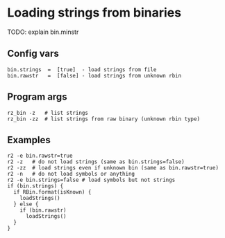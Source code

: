 Loading strings from binaries
=============================

TODO: explain bin.minstr

Config vars
-----------
```
bin.strings  =  [true]  - load strings from file
bin.rawstr   =  [false] - load strings from unknown rbin
```

Program args
------------
```
rz_bin -z   # list strings
rz_bin -zz  # list strings from raw binary (unknown rbin type)
```

Examples
--------
```
r2 -e bin.rawstr=true
r2 -z   # do not load strings (same as bin.strings=false)
r2 -zz  # load strings even if unknown bin (same as bin.rawstr=true)
r2 -n   # do not load symbols or anything
r2 -e bin.strings=false # load symbols but not strings
if (bin.strings) {
  if RBin.format(isKnown) {
    loadStrings()
  } else {
    if (bin.rawstr)
      loadStrings()
  }
}
```


